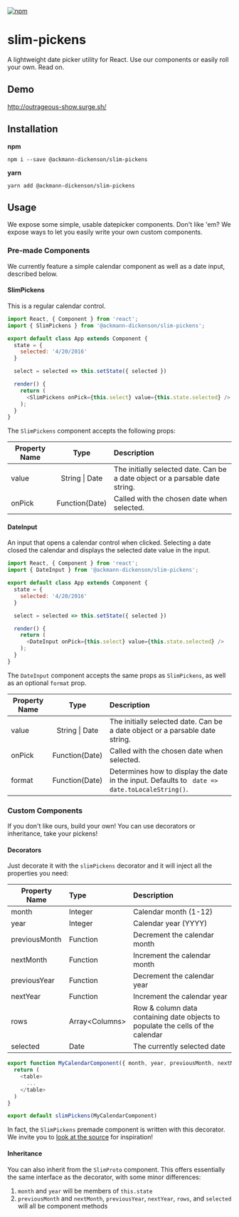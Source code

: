 [![npm](https://img.shields.io/npm/v/@ackmann-dickenson/slim-pickens.svg?style=plastic)](https://www.npmjs.com/package/@ackmann-dickenson/slim-pickens)

# slim-pickens

A lightweight date picker utility for React. Use our components or easily roll your own. Read on.

## Demo

http://outrageous-show.surge.sh/

## Installation

**npm**
```
npm i --save @ackmann-dickenson/slim-pickens
```

**yarn**
```
yarn add @ackmann-dickenson/slim-pickens
```

## Usage

We expose some simple, usable datepicker components. Don't like 'em? We expose ways to
let you easily write your own custom components.

### Pre-made Components

We currently feature a simple calendar component as well as a date input, described below.

#### SlimPickens

This is a regular calendar control.

```javascript
import React, { Component } from 'react';
import { SlimPickens } from '@ackmann-dickenson/slim-pickens';

export default class App extends Component {
  state = {
    selected: '4/20/2016'
  }

  select = selected => this.setState({ selected })

  render() {
    return (
      <SlimPickens onPick={this.select} value={this.state.selected} />
    );
  }
}
```

The `SlimPickens` component accepts the following props:

Property Name | Type | Description
---|:---:|:---
value | String &#124; Date | The initially selected date. Can be a date object or a parsable date string.
onPick | Function(Date) | Called with the chosen date when selected.

#### DateInput

An input that opens a calendar control when clicked. Selecting a date closed the calendar and displays the
selected date value in the input.

```javascript
import React, { Component } from 'react';
import { DateInput } from '@ackmann-dickenson/slim-pickens';

export default class App extends Component {
  state = {
    selected: '4/20/2016'
  }

  select = selected => this.setState({ selected })

  render() {
    return (
      <DateInput onPick={this.select} value={this.state.selected} />
    );
  }
}
```

The `DateInput` component accepts the same props as `SlimPickens`, as well as an optional `format` prop.

Property Name | Type | Description
---|:---:|:---
value | String &#124; Date | The initially selected date. Can be a date object or a parsable date string.
onPick | Function(Date) | Called with the chosen date when selected.
format | Function(Date) | Determines how to display the date in the input. Defaults to ` date => date.toLocaleString()`.

### Custom Components

If you don't like ours, build your own! You can use decorators or inheritance, take your pickens!

#### Decorators

Just decorate it with the `slimPickens` decorator and
it will inject all the properties you need:

Property Name | Type | Description
---|:---|:---
month | Integer | Calendar month (1-12)
year | Integer | Calendar year (YYYY)
previousMonth | Function | Decrement the calendar month
nextMonth | Function | Increment the calendar month
previousYear | Function | Decrement the calendar year
nextYear | Function | Increment the calendar year
rows | Array&lt;Columns&gt; | Row & column data containing date objects to populate the cells of the calendar
selected | Date | The currently selected date

```javascript
export function MyCalendarComponent({ month, year, previousMonth, nextMonth, rows, selected }) {
  return (
    <table>
      ...
    </table>
  )
}

export default slimPickens(MyCalendarComponent)
```

In fact, the `SlimPickens` premade component is written with this decorator. We invite you to [look at the
source](https://github.com/ackmann-dickenson/slim-pickens/blob/master/src/SlimPickens.jsx) for inspiration!

#### Inheritance

You can also inherit from the `SlimProto` component. This offers essentially the same interface as the decorator,
with some minor differences:

1. `month` and `year` will be members of `this.state`
2. `previousMonth` and `nextMonth`, `previousYear`, `nextYear`, `rows`, and `selected` will all be component methods
